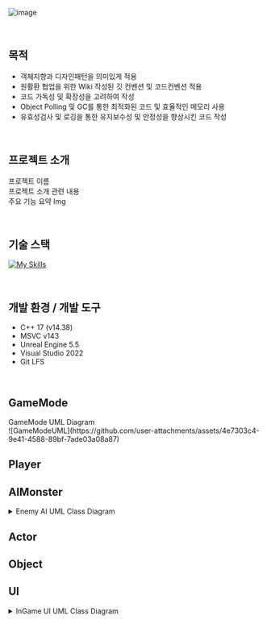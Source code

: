 <div align = left>
  
![image](https://github.com/user-attachments/assets/ed012a61-eb44-4229-9184-04553671fd3e)


<br>

## 목적
- 객체지향과 디자인패턴을 의미있게 적용
- 원활환 협업을 위한 Wiki 작성된 깃 컨벤션 및 코드컨벤션 적용
- 코드 가독성 및 확장성을 고려하여 작성
- Object Polling 및 GC를 통한 최적화된 코드 및 효율적인 메모리 사용
- 유효성검사 및 로깅을 통한 유지보수성 및 안정성을 향상시킨 코드 작성

<br>

## 프로젝트 소개
프로젝트 이름 <br>
프로젝트 소개 관련 내용 <br>
주요 기능 요약 Img <br>

<br>

## 기술 스택
[![My Skills](https://skillicons.dev/icons?i=cpp,visualstudio,git,github,unreal,notion&theme=light)](https://skillicons.dev)

<br>

## 개발 환경 / 개발 도구
- C++ 17 (v14.38)
- MSVC v143
- Unreal Engine 5.5
- Visual Studio 2022
- Git LFS

<br>
</div>

## GameMode
<summary>GameMode UML Diagram</summary>  
![GameModeUML](https://github.com/user-attachments/assets/4e7303c4-9e41-4588-89bf-7ade03a08a87)

## Player

## AIMonster
<details>
<summary>Enemy AI UML Class Diagram</summary>
  
  ![Enemy AI](https://github.com/user-attachments/assets/9b2bd2c0-862f-47c0-8fb5-28ad9cb03b6c)

</details>

## Actor

## Object

## UI
<details>
<summary>InGame UI UML Class Diagram</summary>  

  ![다이어그램 인게임 UI](https://github.com/user-attachments/assets/05ae29ff-0989-4f0b-acd8-216f980428a6)

</details>
